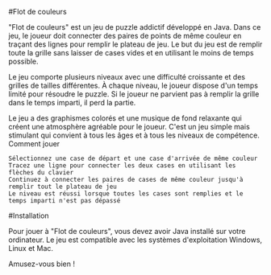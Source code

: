 #Flot de couleurs

"Flot de couleurs" est un jeu de puzzle addictif développé en Java. Dans ce jeu, le joueur doit connecter des paires de points de même couleur en traçant des lignes pour remplir le plateau de jeu. Le but du jeu est de remplir toute la grille sans laisser de cases vides et en utilisant le moins de temps possible.

Le jeu comporte plusieurs niveaux avec une difficulté croissante et des grilles de tailles différentes. À chaque niveau, le joueur dispose d'un temps limité pour résoudre le puzzle. Si le joueur ne parvient pas à remplir la grille dans le temps imparti, il perd la partie.

Le jeu a des graphismes colorés et une musique de fond relaxante qui créent une atmosphère agréable pour le joueur. C'est un jeu simple mais stimulant qui convient à tous les âges et à tous les niveaux de compétence.
Comment jouer

    Sélectionnez une case de départ et une case d'arrivée de même couleur
    Tracez une ligne pour connecter les deux cases en utilisant les flèches du clavier
    Continuez à connecter les paires de cases de même couleur jusqu'à remplir tout le plateau de jeu
    Le niveau est réussi lorsque toutes les cases sont remplies et le temps imparti n'est pas dépassé

#Installation

Pour jouer à "Flot de couleurs", vous devez avoir Java installé sur votre ordinateur. Le jeu est compatible avec les systèmes d'exploitation Windows, Linux et Mac.


Amusez-vous bien !

